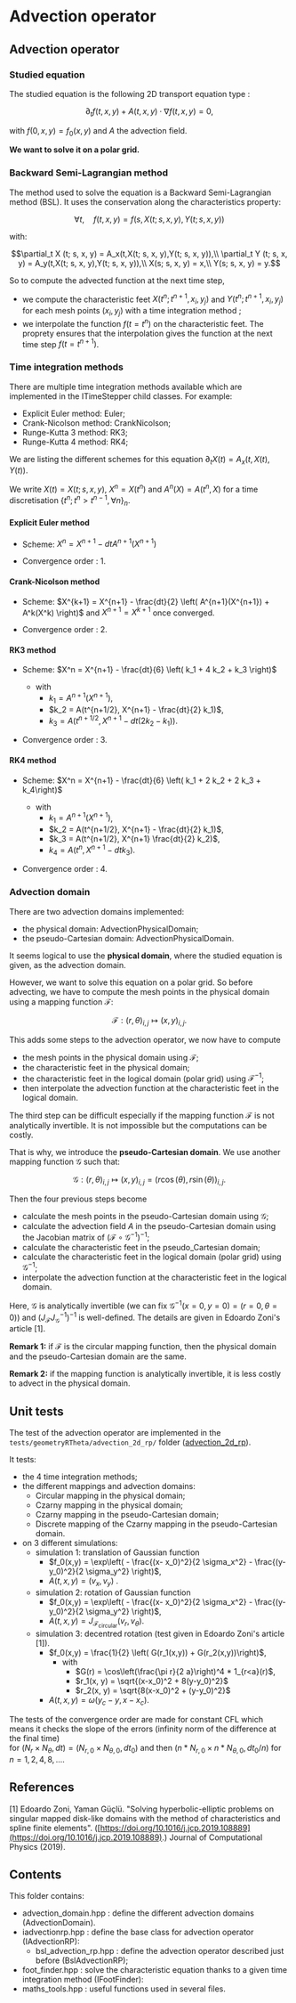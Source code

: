 # Advection operator

## Advection operator

### Studied equation 

The studied equation is the following 2D transport equation type : 
```math
\partial_t f(t,x,y) + A(t,x,y)\cdot\nabla f(t,x,y) = 0,
```

with $`f(0,x,y) = f_0(x,y)`$ and $A$ the advection field. 

**We want to solve it on a polar grid.** 


### Backward Semi-Lagrangian method

The method used to solve the equation is a Backward Semi-Lagrangian method (BSL). 
It uses the conservation along the characteristics property: 
```math
\forall t, \quad f(t, x, y) = f(s, X(t; s, x, y), Y(t; s, x, y))
```

with:
```math
\partial_t X (t; s, x, y) = A_x(t,X(t; s, x, y),Y(t; s, x, y)),\\
\partial_t Y (t; s, x, y) = A_y(t,X(t; s, x, y),Y(t; s, x, y)),\\
X(s; s, x, y) = x,\\
Y(s; s, x, y) = y.
```

So to compute the advected function at the next time step, 
 - we compute the characteristic feet $`X(t^n; t^{n+1}, x_i, y_j)`$ and  $`Y(t^n; t^{n+1}, x_i, y_j)`$ 
 for each mesh points $`(x_i, y_j)`$ with a time integration method ; 
 - we interpolate the function $f(t = t^n)$ on the characteristic feet. 
 The proprety ensures that the interpolation gives the function at the next time step $f(t = t^{n+1})$.



### Time integration methods

There are multiple time integration methods available which are implemented in the ITimeStepper child classes. For example: 
 - Explicit Euler method: Euler; 
 - Crank-Nicolson method: CrankNicolson; 
 - Runge-Kutta 3 method: RK3; 
 - Runge-Kutta 4 method: RK4; 

 
 
We are listing the different schemes for this equation $`\partial_t X (t) = A_x(t, X(t),Y(t))`$. 

We write $X (t) = X (t; s, x, y)$,  $X^n = X(t^n)$ and $A^n(X) = A(t^n, X)$ for a time discretisation $`\{t^n; t^n > t^{n-1},  \forall n\}_n`$. 

 
#### Explicit Euler method

- Scheme: 
$X^n = X^{n+1} - dt A^{n+1}(X^{n+1})$

- Convergence order : 1.


#### Crank-Nicolson method

- Scheme: 
$X^{k+1} = X^{n+1} - \frac{dt}{2} \left( A^{n+1}(X^{n+1}) + A^k(X^k) \right)$ and 
$X^{n+1} = X^{k+1}$ once converged.

- Convergence order : 2. 


#### RK3 method

- Scheme: 
$`X^n = X^{n+1} - \frac{dt}{6}  \left( k_1 + 4 k_2 + k_3 \right)`$
	- with 
		- $`k_1 =  A^{n+1}(X^{n+1})`$, 
		- $`k_2 =  A(t^{n+1/2}, X^{n+1} - \frac{dt}{2} k_1)`$, 
		- $`k_3 =  A(t^{n+1/2}, X^{n+1} - dt( 2k_2 - k_1))`$.

- Convergence order : 3.



#### RK4 method

- Scheme: 
$`X^n = X^{n+1} - \frac{dt}{6}  \left( k_1 + 2 k_2 + 2 k_3  + k_4\right)`$
	- with 
		- $`k_1 =  A^{n+1}(X^{n+1})`$, 
		- $`k_2 =  A(t^{n+1/2}, X^{n+1} - \frac{dt}{2} k_1)`$, 
		- $`k_3 =  A(t^{n+1/2}, X^{n+1}   \frac{dt}{2} k_2)`$, 
		- $`k_4 =  A(t^{n}, X^{n+1} - dt k_3)`$.

- Convergence order : 4.



### Advection domain 

There are two advection domains implemented: 
 - the physical domain: AdvectionPhysicalDomain; 
 - the pseudo-Cartesian domain: AdvectionPhysicalDomain. 

It seems logical to use the **physical domain**, where the studied equation is given, as the advection domain. 

However, we want to solve this equation on a polar grid. So before advecting, we have to 
compute the mesh points in the physical domain using a mapping function $\mathcal{F}$:

```math
\mathcal{F} : (r,\theta)_{i,j} \mapsto  (x,y)_{i,j}.
```


This adds some steps to the advection operator, we now have to compute 
 - the mesh points in the physical domain using $\mathcal{F}$; 
 - the characteristic feet in the physical domain; 
 - the characteristic feet in the logical domain (polar grid) using $\mathcal{F}^{-1}$; 
 - then interpolate the advection function at the  characteristic feet in the logical domain. 
 
The third step can be difficult especially if the mapping function $\mathcal{F}$ is not analytically invertible. 
It is not impossible but the computations can be costly. 


That is why, we introduce the **pseudo-Cartesian domain**. 
We use another mapping function $\mathcal{G}$ such that:

```math
 \mathcal{G} : (r,\theta)_{i,j} \mapsto  (x,y)_{i,j} = (r\cos(\theta), r\sin(\theta))_{i,j}. 
```

Then the four previous steps become
 - calculate the mesh points in the pseudo-Cartesian domain using $\mathcal{G}$; 
 - calculate the advection field $A$ in the pseudo-Cartesian domain using the Jacobian matrix of $(\mathcal{F}\circ\mathcal{G}^{-1})^{-1}$; 
 - calculate the characteristic feet in the pseudo\_Cartesian domain; 
 - calculate the characteristic feet in the logical domain (polar grid) using $\mathcal{G}^{-1}$; 
 - interpolate the advection function at the  characteristic feet in the logical domain. 

Here, $\mathcal{G}$ is analytically invertible (we can fix  $\mathcal{G}^{-1}(x = 0, y = 0) = (r = 0, \theta = 0)$) 
and  $`(J_{\mathcal{F}}J_{\mathcal{G}}^{-1})^{-1}`$ is well-defined. The details are given in Edoardo Zoni's article [1]. 


**Remark 1:** if $\mathcal{F}$ is the circular mapping function, then the physical domain and the pseudo-Cartesian domain are the same. 

**Remark 2:** if the mapping function is analytically invertible, it is less costly to advect in the physical domain. 


## Unit tests

The test of the advection operator are implemented in the `tests/geometryRTheta/advection_2d_rp/` folder 
([advection\_2d\_rp](./../../../tests/geometryRTheta/advection_2d_rp/README.md)).


It tests: 
 - the 4 time integration methods; 
 - the different mappings and advection domains: 
 	- Circular mapping in the physical domain; 
 	- Czarny mapping in the physical domain; 
 	- Czarny mapping in the pseudo-Cartesian domain; 
 	- Discrete mapping of the Czarny mapping in the pseudo-Cartesian domain. 
 - on 3 different simulations: 
 	- simulation 1: translation of Gaussian function 
 		- $`f_0(x,y) = \exp\left( - \frac{(x- x_0)^2}{2 \sigma_x^2} - \frac{(y- y_0)^2}{2 \sigma_y^2} \right)`$, 
 		- $`A(t, x, y) = (v_x, v_y)`$ . 
 	- simulation 2: rotation of Gaussian function 
 		- $`f_0(x,y) = \exp\left( - \frac{(x- x_0)^2}{2 \sigma_x^2} - \frac{(y- y_0)^2}{2 \sigma_y^2} \right)`$, 
 		- $`A(t, x, y) = J_{\mathcal{F}_{\text{circular}}}(v_r, v_\theta)`$. 
 	- simulation 3: decentred rotation (test given in Edoardo Zoni's article [1]). 
 	 	- $`f_0(x,y) = \frac{1}{2} \left( G(r_1(x,y)) + G(r_2(x,y))\right)`$,
 	 		- with 
 	 			- $`G(r) = \cos\left(\frac{\pi r}{2 a}\right)^4 * 1_{r<a}(r)`$, 
 	 			- $`r_1(x, y) = \sqrt{(x-x_0)^2 + 8(y-y_0)^2}`$ 
 	 			- $`r_2(x, y) = \sqrt{8(x-x_0)^2 + (y-y_0)^2}`$ 
 		- $`A(t, x, y) = \omega(y_c - y, x - x_c)`$. 

The tests of the convergence order are made for constant CFL which means it checks the slope of the errors 
(infinity norm of the difference at the final time)  
for $`(N_r\times N_\theta, dt) = (N_{r,0}\times N_{\theta,0}, dt_0)`$ and then $`(n*N_{r,0}\times n*N_{\theta,0}, dt_0/n)`$
for $n = 1, 2, 4, 8,  ...$. 



## References
[1] Edoardo Zoni, Yaman Güçlü. "Solving hyperbolic-elliptic problems on singular mapped 
disk-like domains with the method of characteristics and spline finite elements". 
([https://doi.org/10.1016/j.jcp.2019.108889](https://doi.org/10.1016/j.jcp.2019.108889).)
Journal of Computational Physics (2019).

 
## Contents

This folder contains:
 - advection\_domain.hpp : define the different advection domains (AdvectionDomain). 
 - iadvectionrp.hpp : define the base class for advection operator (IAdvectionRP): 
 	- bsl\_advection\_rp.hpp : define the advection operator described just before (BslAdvectionRP); 
 - foot\_finder.hpp : solve the characteristic equation thanks to a given time integration method (IFootFinder): 
 - maths\_tools.hpp : useful functions used in several files.  





